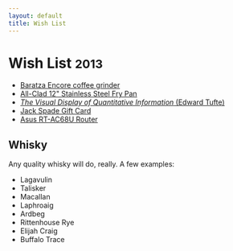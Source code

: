 ```yaml
---
layout: default
title: Wish List
---
```


<div class="page-header">
  <h1>Wish List <small>2013</small></h1>
</div>

- [Baratza Encore coffee grinder][1]
- [All-Clad 12" Stainless Steel Fry Pan][2]
- [_The Visual Display of Quantitative Information_ (Edward Tufte)][3]
- [Jack Spade Gift Card][4]
- [Asus RT-AC68U Router][5]

## Whisky

Any quality whisky will do, really. A few examples:

- Lagavulin
- Talisker
- Macallan
- Laphroaig
- Ardbeg
- Rittenhouse Rye
- Elijah Craig
- Buffalo Trace

[1]: http://www.amazon.com/Improved-Encore-Coffee-Grinder-Baratza/dp/B007HI12H8/
[2]: http://www.amazon.com/All-Clad-Stainless-Steel-12-Inch/dp/B004T6MSIS/
[3]: http://www.amazon.ca/Visual-Display-Quantitative-Information-2nd/dp/0961392142/
[4]: https://www.jackspade.com/gift-cards/
[5]: http://ncix.ca/products/?sku=90144
